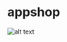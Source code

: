 # appshop
	
![alt text](https://github.com/thecodebuzz/FileSizePOC/blob/master/TheCodebuzz.png?raw=true)

